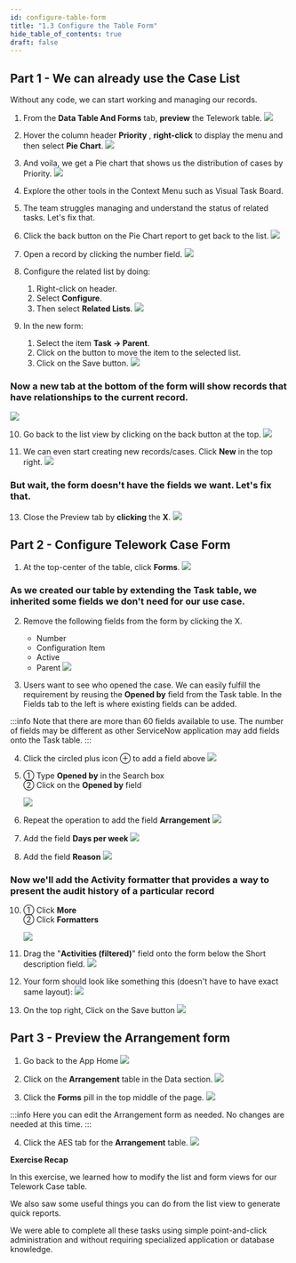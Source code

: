 ```yaml
---
id: configure-table-form
title: "1.3 Configure the Table Form"
hide_table_of_contents: true
draft: false
---
```


## Part 1 - We can already use the Case List 

Without any code, we can start working and managing our records.

1. From the **Data Table And Forms** tab, **preview** the Telework table.
![](images/AddData_PreviewTable.png)


2.  Hover the column header **Priority** , **right-click** to display the menu and then select **Pie Chart**.
![](import/select_Pie_Chart.png)


3.  And voila, we get a Pie chart that shows us the distribution of cases by Priority.
![](import/And_Voila_we_get_a_Pie_chart.png)


4.  Explore the other tools in the Context Menu such as Visual Task Board.


5.  The team struggles managing and understand the status of related tasks. Let's fix that.


6.  Click the back button on the Pie Chart report to get back to the list.
![](import/Click_the_back_button_on_the_Pie_Chart_report.png)


7.  Open a record by clicking the number field.
![](import/Open_a_record_by_clicking_the_number_field.png)


8.  Configure the related list by doing:
    1. Right-click on header.
    2. Select **Configure**.
    3. Then select **Related Lists**.
    ![](import/Configure_the_related_list.png)


9. In the new form:
    1. Select the item **Task → Parent**.
    2. Click on the button to move the item to the selected list.
    3. Click on the <span className="button-purple">Save</span> button.
    ![](import/Add_Task_Parent.png)

### Now a new tab at the bottom of the form will show records that have relationships to the current record.
![](import/related_list_shows_related_records.png)

10. Go back to the list view by clicking on the back button at the top.
![](import/Go_back_to_the_list_view.png)


11. We can even start creating new records/cases. Click **New** in the top right.
![](import/Create_Case_Cilck_New_in_the_top_right.png)


### But wait, the form doesn't have the fields we want. Let's fix that.

13. Close the Preview tab by **clicking** the **X**.
![](images/Close_Preview_Tab.png)


## Part 2 - Configure Telework Case Form

1. At the top-center of the table, click **Forms**.
![](images/data_layout_click_form_views.png)

### As we created our table by extending the Task table, we inherited some fields we don't need for our use case.

2. Remove the following fields from the form by clicking the X.
    - Number
    - Configuration Item
    - Active
    - Parent
    ![](images/data_layout_remove_fields.png)


3. Users want to see who opened the case. We can easily fulfill the requirement by reusing the **Opened by** field from the Task table. In the Fields tab to the left is where existing fields can be added. 


:::info
Note that there are more than 60 fields available to use. The number of fields may be different as other ServiceNow application may add fields onto the Task table.
:::

4. Click the circled plus icon ⊕ to add a field above
![](images/Add_the_Openedby_field_1.png)


5.  <span className="large-number">①</span> Type <b>Opened by</b> in the Search box <br/> 
    <span className="large-number">②</span> Click on the <b>Opened by</b> field

    ![](images/Add_the_Openedby_field_2.png)


6. Repeat the operation to add the field **Arrangement**
![](images/add_field_Arrangement.png)


7. Add the field **Days per week**
![](images/add_field_Days_per_week.png)


8. Add the field **Reason**
![](images/add_field_Reason.png)


### Now we'll add the Activity formatter that provides a way to present the audit history of a particular record


10. <span className="large-number">①</span> Click <b>More</b> <br/>
    <span className="large-number">②</span> Click <b>Formatters</b>

    ![](images/data_Click_on_Formatters.png)


1.  Drag the "**Activities (filtered)**" field onto the form below the Short description field.
![](images/data_Drag_the_Activities_field.png)


12. Your form should look like something this (doesn't have to have exact same layout):
![](images/AddData_TWCaseForm.png)


13. On the top right, Click on the <span className="button-purple">Save</span> button
![](images/form_Click_Save.png)

## Part 3 - Preview the Arrangement form

1. Go back to the App Home
![](../images/2023-10-04-15-41-05.png)


2. Click on the **Arrangement** table in the Data section.
![](../images/2023-10-04-15-41-50.png)

3. Click the **Forms** pill in the top middle of the page. 
![](../images/2023-10-04-15-43-12.png)

:::info
Here you can edit the Arrangement form as needed.  No changes are needed at this time.
:::

4. Click the AES tab for the **Arrangement** table.
![](../images/2023-10-04-15-44-04.png)



**Exercise Recap**

In this exercise, we learned how to modify the list and form views for our Telework Case table.

We also saw some useful things you can do from the list view to generate quick reports.

We were able to complete all these tasks using simple point-and-click administration and without requiring specialized application or database knowledge.